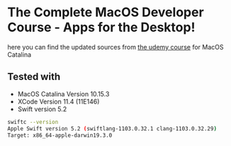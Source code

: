 # The Complete MacOS Developer Course - Apps for the Desktop!

here you can find the updated sources from [the udemy course][1] for MacOS Catalina

## Tested with

- MacOS Catalina Version 10.15.3
- XCode Version 11.4 (11E146)
- Swift version 5.2

```sh
swiftc --version
Apple Swift version 5.2 (swiftlang-1103.0.32.1 clang-1103.0.32.29)
Target: x86_64-apple-darwin19.3.0
```

[1]: https://www.udemy.com/course/macos-programming-for-ios-developers-mac-apps-os-x-cocoa/
